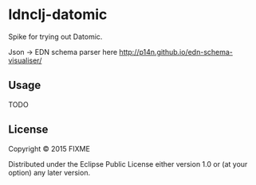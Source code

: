 # ldnclj-datomic

Spike for trying out Datomic.

Json -> EDN schema parser here http://p14n.github.io/edn-schema-visualiser/

## Usage

TODO

## License

Copyright © 2015 FIXME

Distributed under the Eclipse Public License either version 1.0 or (at
your option) any later version.

